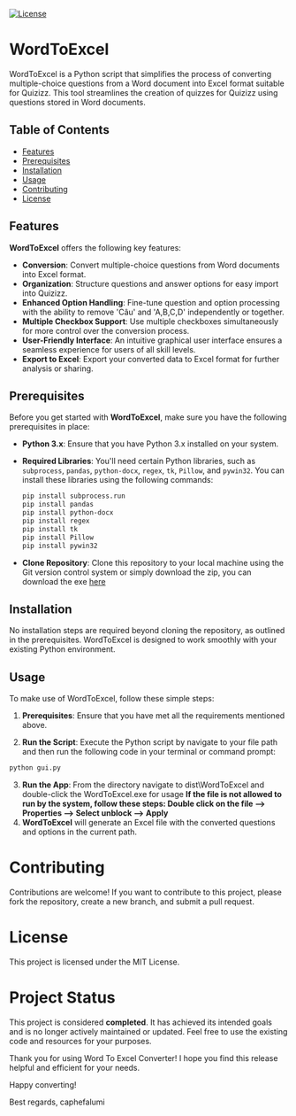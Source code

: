 [![License](https://img.shields.io/badge/License-MIT-blue.svg)](LICENSE.md)

# WordToExcel

WordToExcel is a Python script that simplifies the process of converting multiple-choice questions from a Word document into Excel format suitable for Quizizz. This tool streamlines the creation of quizzes for Quizizz using questions stored in Word documents.

## Table of Contents

- [Features](#features)
- [Prerequisites](#prerequisites)
- [Installation](#installation)
- [Usage](#usage)
- [Contributing](#contributing)
- [License](#license)

## Features

**WordToExcel** offers the following key features:

- **Conversion**: Convert multiple-choice questions from Word documents into Excel format.
- **Organization**: Structure questions and answer options for easy import into Quizizz.
- **Enhanced Option Handling**: Fine-tune question and option processing with the ability to remove 'Câu' and 'A,B,C,D' independently or together.
- **Multiple Checkbox Support**: Use multiple checkboxes simultaneously for more control over the conversion process.
- **User-Friendly Interface**: An intuitive graphical user interface ensures a seamless experience for users of all skill levels.
- **Export to Excel**: Export your converted data to Excel format for further analysis or sharing.

## Prerequisites

Before you get started with **WordToExcel**, make sure you have the following prerequisites in place:

- **Python 3.x**: Ensure that you have Python 3.x installed on your system.
- **Required Libraries**: You'll need certain Python libraries, such as `subprocess`, `pandas`, `python-docx`, `regex`, `tk`, `Pillow`, and `pywin32`. You can install these libraries using the following commands:

  ```bash
  pip install subprocess.run
  pip install pandas
  pip install python-docx
  pip install regex
  pip install tk
  pip install Pillow
  pip install pywin32

- **Clone Repository**: Clone this repository to your local machine using the Git version control system or simply download the zip, you can download the exe [here](https://drive.google.com/file/d/1avXqeO_r-HuyTb69ef4Y8e1JQ9FemQK5/view?usp=sharing)

## Installation

No installation steps are required beyond cloning the repository, as outlined in the prerequisites. WordToExcel is designed to work smoothly with your existing Python environment.

## Usage

To make use of WordToExcel, follow these simple steps:

1. **Prerequisites**: Ensure that you have met all the requirements mentioned above.

2. **Run the Script**: Execute the Python script by navigate to your file path and then run the following code in your terminal or command prompt:

```bash
python gui.py
```

3. **Run the App**: From the directory navigate to dist\WordToExcel and double-click the WordToExcel.exe for usage **If the file is not allowed to run by the system, follow these steps: Double click on the file --> Properties --> Select unblock --> Apply**
4. **WordToExcel** will generate an Excel file with the converted questions and options in the current path.

# Contributing

Contributions are welcome! If you want to contribute to this project, please fork the repository, create a new branch, and submit a pull request.

# License

This project is licensed under the MIT License.

# Project Status

This project is considered **completed**. It has achieved its intended goals and is no longer actively maintained or updated. Feel free to use the existing code and resources for your purposes.

Thank you for using Word To Excel Converter! I hope you find this release helpful and efficient for your needs.

Happy converting!

Best regards,
caphefalumi


